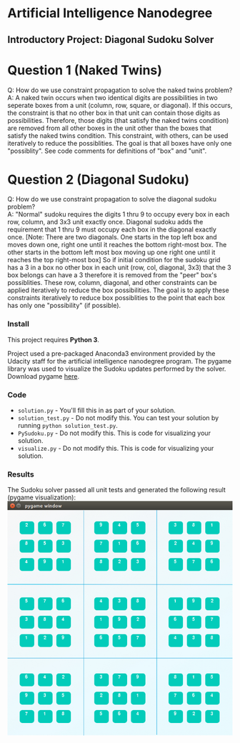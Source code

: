 # Artificial Intelligence Nanodegree
## Introductory Project: Diagonal Sudoku Solver

# Question 1 (Naked Twins)
Q: How do we use constraint propagation to solve the naked twins problem?  
A: A naked twin occurs when two identical digits are possibilities in two seperate boxes from a unit
   (column, row, square, or diagonal).
   If this occurs, the constraint is that no other box in that unit can contain those digits as possibilities.
   Therefore, those digits (that satisfy the naked twins condition) are removed from all other boxes in the unit
   other than the boxes that satisfy the naked twins condition. This constraint, with others, can be used iteratively
   to reduce the possiblities. The goal is that all boxes have only one "possiblity". See code comments for
   definitions of "box" and "unit".

# Question 2 (Diagonal Sudoku)
Q: How do we use constraint propagation to solve the diagonal sudoku problem?  
A: "Normal" sudoku requires the digits 1 thru 9 to occupy every box in each row, column, and 3x3 unit exactly
    once. Diagonal sudoku adds the requirement that 1 thru 9 must occupy each box in the diagonal exactly once.
    [Note: There are two diagonals. One starts in the top left box and moves down one, right one until it
    reaches the bottom right-most box. The other starts in the bottom left most box moving up one right one
    until it reaches the top right-most box] So if initial condition for the sudoku grid has a 3 in a box
    no other box in each unit (row, col, diagonal, 3x3) that the 3 box belongs can have a 3 therefore it is
    removed from the "peer" box's possiblities. These row, column, diagonal, and other constraints can be
    applied iteratively to reduce the box possibilities. The goal is to apply these constraints iteratively
    to reduce box possiblities to the point that each box has only one "possibility" (if possible).
    

### Install

This project requires **Python 3**.

Project used a pre-packaged Anaconda3 environment provided by the Udacity staff for the artificial intelligence nanodegree program. The pygame library was used to visualize the Sudoku updates performed by the solver. Download pygame [here](http://www.pygame.org/download.shtml).

### Code

* `solution.py` - You'll fill this in as part of your solution.
* `solution_test.py` - Do not modify this. You can test your solution by running `python solution_test.py`.
* `PySudoku.py` - Do not modify this. This is code for visualizing your solution.
* `visualize.py` - Do not modify this. This is code for visualizing your solution.

### Results

The Sudoku solver passed all unit tests and generated the following result (pygame visualization):
![Alt text](/SudokuSolver_PygameOutput.png?raw=true "Pygame Output")


